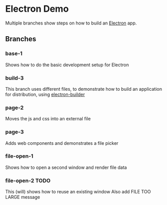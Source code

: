 # Electron Demo

Multiple branches show steps on how to build an [Electron](https://www.electronjs.org/docs) app.

## Branches

### base-1
Shows how to do the basic development setup for Electron

### build-3
This branch uses different files, to demonstrate how to build an application for distribution, using [electron-builder](https://www.electron.build/)

### page-2
Moves the js and css into an external file

### page-3
Adds web components and demonstrates a file picker

### file-open-1
Shows how to open a second window and render file data

### file-open-2 TODO
This (will) shows how to reuse an existing window
Also add FILE TOO LARGE message
